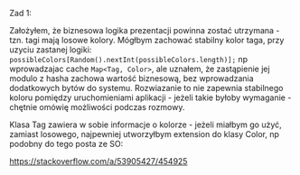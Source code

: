 Zad 1:

Założyłem, że biznesowa logika prezentacji powinna zostać utrzymana - tzn. tagi mają losowe kolory.
Mógłbym zachować stabilny kolor taga, przy uzyciu zastanej logiki: `possibleColors[Random().nextInt(possibleColors.length)];` np wprowadzajac cache `Map<Tag, Color>`, ale uznałem, że zastąpienie jej modulo z hasha zachowa wartość biznesową, bez wprowadzania dodatkowych bytów do systemu. Rozwiazanie to nie zapewnia stabilnego koloru pomiędzy uruchomieniami aplikacji - jeżeli takie byłoby wymaganie - chętnie omówię możliwości podczas rozmowy.

Klasa Tag zawiera w sobie informacje o kolorze - jeżeli miałbym go użyć, zamiast losowego, najpewniej utworzyłbym extension do klasy Color, np podobny do tego posta ze SO:

https://stackoverflow.com/a/53905427/454925

